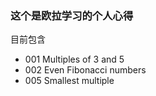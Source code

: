 ### 这个是欧拉学习的个人心得

目前包含 

+ 001 Multiples of 3 and 5
+ 002 Even Fibonacci numbers
+ 005 Smallest multiple
